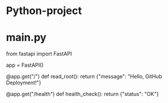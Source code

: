 # Python-project
# main.py
from fastapi import FastAPI

app = FastAPI()

@app.get("/")
def read_root():
    return {"message": "Hello, GitHub Deployment!"}

@app.get("/health")
def health_check():
    return {"status": "OK"}
